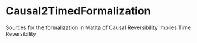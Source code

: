# Causal2TimedFormalization
Sources for the formalization in Matita of Causal Reversibility Implies Time Reversibility
